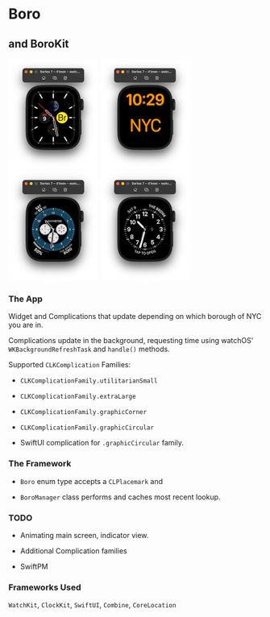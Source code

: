 # Boro
## and BoroKit

![AppIcon](readme-assets/graphic-circular.png "graphic circular")
![AppIcon](readme-assets/xlarge.png "xlarge")
![AppIcon](readme-assets/graphic-corner.png "graphic corner")
![AppIcon](readme-assets/usmall.png "utilitarian small")

### The App

Widget and Complications that update depending on which borough of NYC you are in.

Complications update in the background, requesting time using watchOS' `WKBackgroundRefreshTask` and  `handle()` methods.

Supported `CLKComplication` Families:

* `CLKComplicationFamily.utilitarianSmall`
* `CLKComplicationFamily.extraLarge`
* `CLKComplicationFamily.graphicCorner`
* `CLKComplicationFamily.graphicCircular`

* SwiftUI complication for `.graphicCircular` family.

### The Framework

* `Boro` enum type accepts a `CLPlacemark` and 

* `BoroManager` class performs and caches most recent lookup.

### TODO

* Animating main screen, indicator view.

* Additional Complication families

* SwiftPM

### Frameworks Used

`WatchKit`, `ClockKit`, `SwiftUI`, `Combine`, `CoreLocation`
